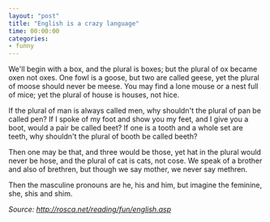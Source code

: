 ```yaml
---
layout: "post"
title: "English is a crazy language"
time: 00:00:00
categories: 
- funny
---
```

 We'll begin with a box, and the plural is boxes;
but the plural of ox became oxen not oxes.
One fowl is a goose, but two are called geese,
yet the plural of moose should never be meese.
You may find a lone mouse or a nest full of mice;
yet the plural of house is houses, not hice.

If the plural of man is always called men,
why shouldn't the plural of pan be called pen?
If I spoke of my foot and show you my feet,
and I give you a boot, would a pair be called beet?
If one is a tooth and a whole set are teeth,
why shouldn't the plural of booth be called beeth?

Then one may be that, and three would be those,
yet hat in the plural would never be hose,
and the plural of cat is cats, not cose.
We speak of a brother and also of brethren,
but though we say mother, we never say methren.

Then the masculine pronouns are he, his and him,
but imagine the feminine, she, shis and shim.

<em>Source: <a href="http://rosca.net/reading/fun/english.asp" target="_blank">http://rosca.net/reading/fun/english.asp</a></em>